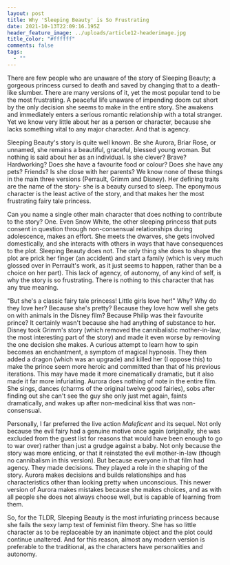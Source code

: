 ```yaml
---
layout: post
title: Why 'Sleeping Beauty' is So Frustrating
date: 2021-10-13T22:09:16.195Z
header_feature_image: ../uploads/article12-headerimage.jpg
title_color: "#ffffff"
comments: false
tags:
  - ""
---
```

There are few people who are unaware of the story of Sleeping Beauty; a gorgeous princess cursed to death and saved by changing that to a death-like slumber. There are many versions of it, yet the most popular tend to be the most frustrating. A peaceful life unaware of impending doom cut short by the only decision she seems to make in the entire story. She awakens and immediately enters a serious romantic relationship with a total stranger. Yet we know very little about her as a person or character, because she lacks something vital to any major character. And that is agency.

Sleeping Beauty's story is quite well known. Be she Aurora, Briar Rose, or unnamed, she remains a beautiful, graceful, blessed young woman. But nothing is said about her as an individual. Is she clever? Brave? Hardworking? Does she have a favourite food or colour? Does she have any pets? Friends? Is she close with her parents? We know none of these things in the main three versions (Perrault, Grimm and Disney). Her defining traits are the name of the story- she is a beauty cursed to sleep. The eponymous character is the least active of the story, and that makes her the most frustrating fairy tale princess.

Can you name a single other main character that does nothing to contribute to the story? One. Even Snow White, the other sleeping princess that puts consent in question through non-consensual relationships during adolescence, makes an effort. She meets the dwarves, she gets involved domestically, and she interacts with others in ways that have consequences to the plot. Sleeping Beauty does not. The only thing she does to shape the plot are prick her finger (an accident) and start a family (which is very much glossed over in Perrault's work, as it just seems to happen, rather than be a choice on her part). This lack of agency, of autonomy, of any kind of self, is why the story is so frustrating. There is nothing to this character that has any true meaning.

"But she's a classic fairy tale princess! Little girls love her!" Why? Why do they love her? Because she's pretty? Because they love how well she gets on with animals in the Disney film? Because Philip was their favourite prince? It certainly wasn't because she had anything of substance to her. Disney took Grimm's story (which removed the cannibalistic mother-in-law, the most interesting part of the story) and made it even worse by removing the one decision she makes. A curious attempt to learn how to spin becomes an enchantment, a symptom of magical hypnosis. They then added a dragon (which was an upgrade) and killed her (I oppose this) to make the prince seem more heroic and committed than that of his previous iterations. This may have made it more cinematically dramatic, but it also made it far more infuriating. Aurora does nothing of note in the entire film. She sings, dances (charms of the original twelve good fairies), sobs after finding out she can't see the guy she only just met again, faints dramatically, and wakes up after non-medicinal kiss that was non-consensual.

Personally, I far preferred the live action *Maleficent* and its sequel. Not only because the evil fairy had a genuine motive once again (originally, she was excluded from the guest list for reasons that would have been enough to go to war over) rather than just a grudge against a baby. Not only because the story was more enticing, or that it reinstated the evil mother-in-law (though no cannibalism in this version). But because everyone in that film had agency. They made decisions. They played a role in the shaping of the story. Aurora makes decisions and builds relationships and has characteristics other than looking pretty when unconscious. This newer version of Aurora makes mistakes because she makes choices, and as with all people she does not always choose well, but is capable of learning from them.

So, for the TLDR, Sleeping Beauty is the most infuriating princess because she fails the sexy lamp test of feminist film theory. She has so little character as to be replaceable by an inanimate object and the plot could continue unaltered. And for this reason, almost any modern version is preferable to the traditional, as the characters have personalities and autonomy.